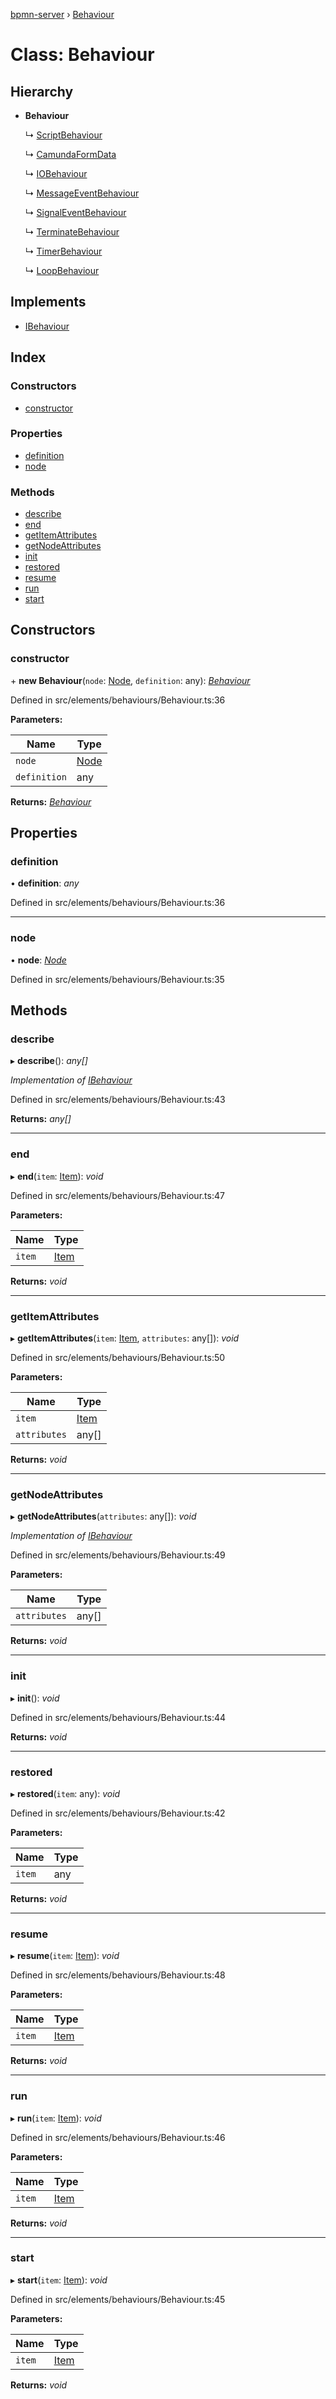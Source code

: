 [bpmn-server](../README.md) › [Behaviour](behaviour.md)

# Class: Behaviour

## Hierarchy

* **Behaviour**

  ↳ [ScriptBehaviour](scriptbehaviour.md)

  ↳ [CamundaFormData](camundaformdata.md)

  ↳ [IOBehaviour](iobehaviour.md)

  ↳ [MessageEventBehaviour](messageeventbehaviour.md)

  ↳ [SignalEventBehaviour](signaleventbehaviour.md)

  ↳ [TerminateBehaviour](terminatebehaviour.md)

  ↳ [TimerBehaviour](timerbehaviour.md)

  ↳ [LoopBehaviour](loopbehaviour.md)

## Implements

* [IBehaviour](../interfaces/ibehaviour.md)

## Index

### Constructors

* [constructor](behaviour.md#constructor)

### Properties

* [definition](behaviour.md#definition)
* [node](behaviour.md#node)

### Methods

* [describe](behaviour.md#describe)
* [end](behaviour.md#end)
* [getItemAttributes](behaviour.md#getitemattributes)
* [getNodeAttributes](behaviour.md#getnodeattributes)
* [init](behaviour.md#init)
* [restored](behaviour.md#restored)
* [resume](behaviour.md#resume)
* [run](behaviour.md#run)
* [start](behaviour.md#start)

## Constructors

###  constructor

\+ **new Behaviour**(`node`: [Node](node.md), `definition`: any): *[Behaviour](behaviour.md)*

Defined in src/elements/behaviours/Behaviour.ts:36

**Parameters:**

Name | Type |
------ | ------ |
`node` | [Node](node.md) |
`definition` | any |

**Returns:** *[Behaviour](behaviour.md)*

## Properties

###  definition

• **definition**: *any*

Defined in src/elements/behaviours/Behaviour.ts:36

___

###  node

• **node**: *[Node](node.md)*

Defined in src/elements/behaviours/Behaviour.ts:35

## Methods

###  describe

▸ **describe**(): *any[]*

*Implementation of [IBehaviour](../interfaces/ibehaviour.md)*

Defined in src/elements/behaviours/Behaviour.ts:43

**Returns:** *any[]*

___

###  end

▸ **end**(`item`: [Item](item.md)): *void*

Defined in src/elements/behaviours/Behaviour.ts:47

**Parameters:**

Name | Type |
------ | ------ |
`item` | [Item](item.md) |

**Returns:** *void*

___

###  getItemAttributes

▸ **getItemAttributes**(`item`: [Item](item.md), `attributes`: any[]): *void*

Defined in src/elements/behaviours/Behaviour.ts:50

**Parameters:**

Name | Type |
------ | ------ |
`item` | [Item](item.md) |
`attributes` | any[] |

**Returns:** *void*

___

###  getNodeAttributes

▸ **getNodeAttributes**(`attributes`: any[]): *void*

*Implementation of [IBehaviour](../interfaces/ibehaviour.md)*

Defined in src/elements/behaviours/Behaviour.ts:49

**Parameters:**

Name | Type |
------ | ------ |
`attributes` | any[] |

**Returns:** *void*

___

###  init

▸ **init**(): *void*

Defined in src/elements/behaviours/Behaviour.ts:44

**Returns:** *void*

___

###  restored

▸ **restored**(`item`: any): *void*

Defined in src/elements/behaviours/Behaviour.ts:42

**Parameters:**

Name | Type |
------ | ------ |
`item` | any |

**Returns:** *void*

___

###  resume

▸ **resume**(`item`: [Item](item.md)): *void*

Defined in src/elements/behaviours/Behaviour.ts:48

**Parameters:**

Name | Type |
------ | ------ |
`item` | [Item](item.md) |

**Returns:** *void*

___

###  run

▸ **run**(`item`: [Item](item.md)): *void*

Defined in src/elements/behaviours/Behaviour.ts:46

**Parameters:**

Name | Type |
------ | ------ |
`item` | [Item](item.md) |

**Returns:** *void*

___

###  start

▸ **start**(`item`: [Item](item.md)): *void*

Defined in src/elements/behaviours/Behaviour.ts:45

**Parameters:**

Name | Type |
------ | ------ |
`item` | [Item](item.md) |

**Returns:** *void*
